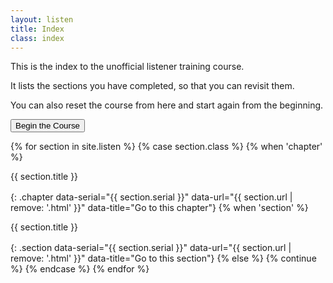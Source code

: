 ```yaml
---
layout: listen
title: Index
class: index
---
```

This is the index to the unofficial listener training course.

It lists the sections you have completed, so that you can revisit them.

You can also reset the course from here and start again from the beginning.

<button onclick="nextpage()">Begin the Course</button>

<style>
h4 {font-weight: 400; margin: 0; line-height: 1.35em;}
h4.section {margin-left: 2em;}
h4.chapter {font-weight: 500; margin-top: 1ex;}
h4 a {text-decoration: none;}
h4 a:hover {text-decoration: underline;}
</style>

{% for section in site.listen %}
  {% case section.class %}
    {% when 'chapter' %}
#### {{ section.title }}
{: .chapter data-serial="{{ section.serial }}" data-url="{{ section.url | remove: '.html' }}" data-title="Go to this chapter"}
    {% when 'section' %}
#### {{ section.title }}
{: .section data-serial="{{ section.serial }}" data-url="{{ section.url | remove: '.html' }}" data-title="Go to this section"}
    {% else %}
      {% continue %}
  {% endcase %}
{% endfor %}

<script>
pageInit = function () {
  alert('Foo!')
  }
</script>
